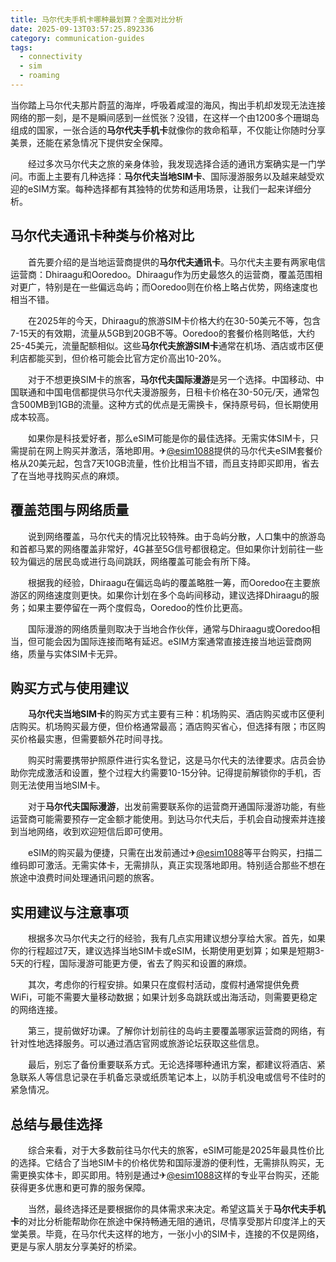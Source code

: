 ```yaml
---
title: 马尔代夫手机卡哪种最划算？全面对比分析
date: 2025-09-13T03:57:25.892336
category: communication-guides
tags:
  - connectivity
  - sim
  - roaming
---
```


当你踏上马尔代夫那片蔚蓝的海岸，呼吸着咸湿的海风，掏出手机却发现无法连接网络的那一刻，是不是瞬间感到一丝慌张？没错，在这样一个由1200多个珊瑚岛组成的国家，一张合适的**马尔代夫手机卡**就像你的救命稻草，不仅能让你随时分享美景，还能在紧急情况下提供安全保障。

　　经过多次马尔代夫之旅的亲身体验，我发现选择合适的通讯方案确实是一门学问。市面上主要有几种选择：**马尔代夫当地SIM卡**、国际漫游服务以及越来越受欢迎的eSIM方案。每种选择都有其独特的优势和适用场景，让我们一起来详细分析。

## 马尔代夫通讯卡种类与价格对比

　　首先要介绍的是当地运营商提供的**马尔代夫通讯卡**。马尔代夫主要有两家电信运营商：Dhiraagu和Ooredoo。Dhiraagu作为历史最悠久的运营商，覆盖范围相对更广，特别是在一些偏远岛屿；而Ooredoo则在价格上略占优势，网络速度也相当不错。

　　在2025年的今天，Dhiraagu的旅游SIM卡价格大约在30-50美元不等，包含7-15天的有效期，流量从5GB到20GB不等。Ooredoo的套餐价格则略低，大约25-45美元，流量配额相似。这些**马尔代夫旅游SIM卡**通常在机场、酒店或市区便利店都能买到，但价格可能会比官方定价高出10-20%。

　　对于不想更换SIM卡的旅客，**马尔代夫国际漫游**是另一个选择。中国移动、中国联通和中国电信都提供马尔代夫漫游服务，日租卡价格在30-50元/天，通常包含500MB到1GB的流量。这种方式的优点是无需换卡，保持原号码，但长期使用成本较高。

　　如果你是科技爱好者，那么eSIM可能是你的最佳选择。无需实体SIM卡，只需提前在网上购买并激活，落地即用。✈[@esim1088](https://t.me/s/esim1088)提供的马尔代夫eSIM套餐价格从20美元起，包含7天10GB流量，性价比相当不错，而且支持即买即用，省去了在当地寻找购买点的麻烦。

## 覆盖范围与网络质量

　　说到网络覆盖，马尔代夫的情况比较特殊。由于岛屿分散，人口集中的旅游岛和首都马累的网络覆盖非常好，4G甚至5G信号都很稳定。但如果你计划前往一些较为偏远的居民岛或进行岛间跳跃，网络覆盖可能会有所下降。

　　根据我的经验，Dhiraagu在偏远岛屿的覆盖略胜一筹，而Ooredoo在主要旅游区的网络速度则更快。如果你计划在多个岛屿间移动，建议选择Dhiraagu的服务；如果主要停留在一两个度假岛，Ooredoo的性价比更高。

　　国际漫游的网络质量则取决于当地合作伙伴，通常与Dhiraagu或Ooredoo相当，但可能会因为国际连接而略有延迟。eSIM方案通常直接连接当地运营商网络，质量与实体SIM卡无异。

## 购买方式与使用建议

　　**马尔代夫当地SIM卡**的购买方式主要有三种：机场购买、酒店购买或市区便利店购买。机场购买最方便，但价格通常最高；酒店购买省心，但选择有限；市区购买价格最实惠，但需要额外花时间寻找。

　　购买时需要携带护照原件进行实名登记，这是马尔代夫的法律要求。店员会协助你完成激活和设置，整个过程大约需要10-15分钟。记得提前解锁你的手机，否则无法使用当地SIM卡。

　　对于**马尔代夫国际漫游**，出发前需要联系你的运营商开通国际漫游功能，有些运营商可能需要预存一定金额才能使用。到达马尔代夫后，手机会自动搜索并连接到当地网络，收到欢迎短信后即可使用。

　　eSIM的购买最为便捷，只需在出发前通过✈[@esim1088](https://t.me/s/esim1088)等平台购买，扫描二维码即可激活。无需实体卡，无需排队，真正实现落地即用。特别适合那些不想在旅途中浪费时间处理通讯问题的旅客。

## 实用建议与注意事项

　　根据多次马尔代夫之行的经验，我有几点实用建议想分享给大家。首先，如果你的行程超过7天，建议选择当地SIM卡或eSIM，长期使用更划算；如果是短期3-5天的行程，国际漫游可能更方便，省去了购买和设置的麻烦。

　　其次，考虑你的行程安排。如果只在度假村活动，度假村通常提供免费WiFi，可能不需要大量移动数据；如果计划多岛跳跃或出海活动，则需要更稳定的网络连接。

　　第三，提前做好功课。了解你计划前往的岛屿主要覆盖哪家运营商的网络，有针对性地选择服务。可以通过酒店官网或旅游论坛获取这些信息。

　　最后，别忘了备份重要联系方式。无论选择哪种通讯方案，都建议将酒店、紧急联系人等信息记录在手机备忘录或纸质笔记本上，以防手机没电或信号不佳时的紧急情况。

## 总结与最佳选择

　　综合来看，对于大多数前往马尔代夫的旅客，eSIM可能是2025年最具性价比的选择。它结合了当地SIM卡的价格优势和国际漫游的便利性，无需排队购买，无需更换实体卡，即买即用。特别是通过✈[@esim1088](https://t.me/s/esim1088)这样的专业平台购买，还能获得更多优惠和更可靠的服务保障。

　　当然，最终选择还是要根据你的具体需求来决定。希望这篇关于**马尔代夫手机卡**的对比分析能帮助你在旅途中保持畅通无阻的通讯，尽情享受那片印度洋上的天堂美景。毕竟，在马尔代夫这样的地方，一张小小的SIM卡，连接的不仅是网络，更是与家人朋友分享美好的桥梁。